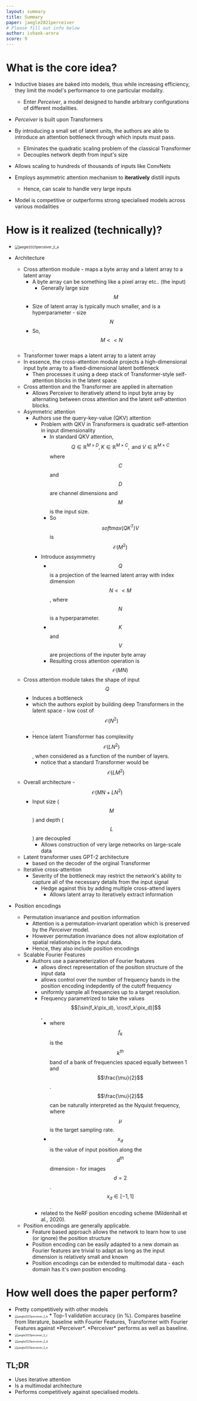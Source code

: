 ```yaml
---
layout: summary
title: Summary
paper: jaegle2021perceiver
# Please fill out info below
author: ishank-arora
score: 9
---
```


# What is the core idea?

* Inductive biases are baked into models, thus while increasing efficiency, they limit the model's performance to one particular modality. 

  * Enter *Perceiver*, a model designed to handle arbitrary configurations of different modalities.

* *Perceiver* is built upon Transformers

* By introducing a small set of latent units, the authors are able to introduce an attention bottleneck through which inputs must pass. 

  * Eliminates the quadratic scaling problem of the classical Transformer
  * Decouples network depth from input's size

* Allows scaling to hundreds of thousands of inputs like ConvNets

* Employs asymmetric attention mechanism to **iteratively** distill inputs 
  * Hence, can scale to handle very large inputs

* Model is competitive or outperforms strong specialised models across various modalities

  

# How is it realized (technically)?

* <img src="jaegle2021perceiver_2_a.png" alt="jaegle2021perceiver_2_a" style="zoom:67%;" />

* Architecture
  * Cross attention module - maps a byte array and a latent array to a latent array
    * A byte array can be something like a pixel array etc.. (the input)
      * Generally large size $$M$$
    * Size of latent array is typically much smaller, and is a hyperparameter - size $$N$$
    * So, $$M << N$$. 
  * Transformer tower maps a latent array to a latent array
  * In essence, the cross-attention module projects a high-dimensional input byte array to a fixed-dimensional latent bottleneck 
    * Then processes it using a deep stack of Transformer-style self-attention blocks in the latent space
  * Cross attention and the Transformer are applied in alternation
    * Allows Perceiver to iteratively attend to input byte array by alternating between cross attention and the latent self-attention blocks.
  * Asymmetric attention
    * Authors use the query-key-value (QKV) attention
      * Problem with QKV in Transformers is quadratic self-attention in input dimensionality
        * In standard QKV attention, $$Q \in \mathbb{R}^{M \times D}, K \in \mathbb{R}^{M \times C}, \text{ and } V \in \mathbb{R}^{M \times C}$$ where $$C$$ and $$D$$ are channel dimensions and $$M$$ is the input size.
        * So $$softmax(QK^T)V$$ is $$\mathcal{O}(M^2)$$
      * Introduce assymmetry
        * $$Q$$ is a projection of the learned latent array with index dimension $$N << M$$, where $$N$$ is a hyperparameter. 
        * $$K$$ and $$V$$ are projections of the inputer byte array
        * Resulting cross attention operation is $$\mathcal{O}(MN)$$
  * Cross attention module takes the shape of input $$Q$$
    * Induces a bottleneck
    * which the authors exploit by building deep Transformers in the latent space - low cost of $$\mathcal{O}(N^2)$$.
    * Hence latent Transformer has complexiity $$\mathcal{O}(LN^2)$$, when considered as a function of the number of layers.
      * notice that a standard Transformer would be $$\mathcal{O}(LM^2)$$
  * Overall architecture - $$\mathcal{O}(MN + LN^2)$$
    * Input size ($$M$$) and depth ($$L$$) are decoupled
      * Allows construction of very large networks on large-scale data
  * Latent transformer uses GPT-2 architecture
    * based on the decoder of the orginal Transformer
  * Iterative cross-attention
    * Severity of the bottleneck may restrict the network's ability to capture all of the necessary details from the input signal
      * Hedge against this by adding multiple cross-attend layers
        * Allows latent array to iteratively extract information 
* Position encodings
  * Permutation invariance and position information
    * Attention is a permutation-invariant operation which is preserved by the *Perceiver* model. 
    * However permutation invariance does not allow exploitation of spatial relationships in the input data.
    * Hence, they also include position encodings
  * Scalable Fourier Features
    * Authors use a parameterization of Fourier features
      * allows direct representation of the position structure of the input data
      * allows control over the number of frequency bands in the position encoding indepdently of the cutoff frequency
      * uniformly sample all frequencies up to a target resolution.
      * Frequency parametrized to take the values $$[\sin(f_k\pix_d), \cos(f_k\pix_d)]$$, 
        * where $$f_k$$ is the $$k^{th}$$ band of a bank of frequencies spaced equally between 1 and $$\frac{\mu}{2}$$. $$\frac{\mu}{2}$$ can be naturally interpreted as the Nyquist frequency, where $$\mu$$ is the target sampling rate.
        *  $$x_d$$ is the value of input position along the $$d^{th}$$ dimension - for images $$d = 2$$. $$x_d \in [-1, 1]$$. 
      * related to the NeRF position encoding scheme (Mildenhall et al., 2020). 
  * Position encodings are generally applicable.
    * Feature based approach allows the network to learn how to use (or ignore) the position structure
    * Position encoding can be easily adapted to a new domain as Fourier features are trivial to adapt as long as the input dimension is relatively small and known
    * Position encodings can be extended to multimodal data - each domain has it's own position encoding.

# How well does the paper perform?

* Pretty competitively with other models
* <img src="jaegle2021perceiver_2_b.png" alt="jaegle2021perceiver_2_b" style="zoom:50%;" />
  * Top-1 validation accuracy (in %). Compares baseline from literature, baseline with Fourier Features, Transformer with Fourier Features against *Perceiver*. *Perceiver* performs as well as baseline. 
* <img src="jaegle2021perceiver_2_c.png" alt="jaegle2021perceiver_2_c" style="zoom:50%;" />
* <img src="jaegle2021perceiver_2_d.png" alt="jaegle2021perceiver_2_d" style="zoom:50%;" />
* <img src="jaegle2021perceiver_2_e.png" alt="jaegle2021perceiver_2_e" style="zoom:50%;" />

## TL;DR
* Uses iterative attention
* Is a multimodal architecture
* Performs competitively against specialised models.
